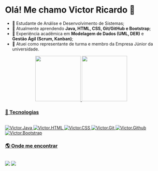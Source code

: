 # Olá! Me chamo Victor Ricardo 👋

- 🔭 Estudante de Análise e Desenvolvimento de Sistemas;  
- 🌱 Atualmente aprendendo **Java, HTML, CSS, Git/GitHub e Bootstrap**;  
- 📔 Experiência acadêmica em **Modelagem de Dados (UML, DER)** e **Gestão Ágil (Scrum, Kanban)**;  
- 🤝 Atuei como representante de turma e membro da Empresa Júnior da universidade.  

<div align="center">
  <a href="https://github.com/vituzer4">
  <img height="150em" src="https://github-readme-stats.vercel.app/api?username=vituzer4&show_icons=true&theme=dark&include_all_commits=true&count_private=true"/>
  <img height="150em" src="https://github-readme-stats.vercel.app/api/top-langs/?username=vituzer4&layout=compact&langs_count=7&theme=dark&hide=javascript"/>
</div>

### 🚀 Tecnologias
<div style="display: inline_block"><br>
  <img alt="Victor.Java" src="https://img.shields.io/badge/Java-ED8B00?style=for-the-badge&logo=java&logoColor=white">
  <img alt="Victor.HTML" src="https://img.shields.io/badge/HTML5-E34F26?style=for-the-badge&logo=html5&logoColor=white">
  <img alt="Victor.CSS" src="https://img.shields.io/badge/CSS3-1572B6?style=for-the-badge&logo=css3&logoColor=white">
  <img alt="Victor.Git" src="https://img.shields.io/badge/Git-F05032?style=for-the-badge&logo=git&logoColor=white">
  <img alt="Victor.Github" src="https://img.shields.io/badge/GitHub-181717?style=for-the-badge&logo=github&logoColor=white">
  <img alt="Victor.Bootstrap" src="https://img.shields.io/badge/Bootstrap-7952B3?style=for-the-badge&logo=bootstrap&logoColor=white">
</div>
  
### 🌎 Onde me encontrar
<div><br>
  <a href="https://instagram.com/vituzer4dev" target="_blank"><img src="https://img.shields.io/badge/-Instagram-%23E4405F?style=for-the-badge&logo=instagram&logoColor=white"></a>
  <a href="https://www.linkedin.com/in/vituzer4" target="_blank"><img src="https://img.shields.io/badge/-LinkedIn-%230077B5?style=for-the-badge&logo=linkedin&logoColor=white"></a>
</div>
